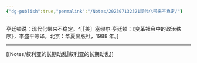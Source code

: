 ```yaml
---
{"dg-publish":true,"permalink":"/Notes/202307132321现代化带来不稳定/"}
---
```



亨廷顿说：现代化带来不稳定。^[［美］塞缪尔·亨廷顿：《变革社会中的政治秩序》，李盛平等译，北京：华夏出版社，1988 年。]

---

[[Notes/叙利亚的长期动乱\|叙利亚的长期动乱]]
